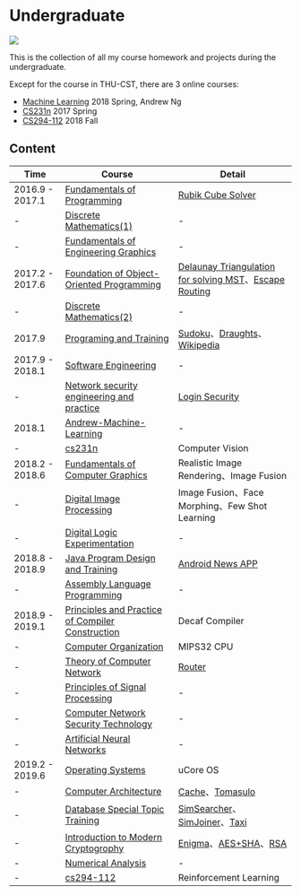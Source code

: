 # Undergraduate

![](https://img.shields.io/github/repo-size/Trinkle23897/Undergraduate.svg?style=flat)

This is the collection of all my course homework and projects during the undergraduate.

Except for the course in THU-CST, there are 3 online courses:

- [Machine Learning](https://zh.coursera.org/learn/machine-learning) 2018 Spring, Andrew Ng
- [CS231n](http://cs231n.stanford.edu/2017/) 2017 Spring
- [CS294-112](http://rail.eecs.berkeley.edu/deeprlcourse/) 2018 Fall

## Content

| Time | Course              | Detail |
| ---- | ----------------------- | ---- |
| 2016.9 - 2017.1 | [Fundamentals of Programming](https://github.com/Trinkle23897/Undergraduate/tree/master/%E7%A8%8B%E5%BA%8F%E8%AE%BE%E8%AE%A1%E5%9F%BA%E7%A1%80) | [Rubik Cube Solver](https://github.com/Trinkle23897/Undergraduate/blob/master/%E7%A8%8B%E5%BA%8F%E8%AE%BE%E8%AE%A1%E5%9F%BA%E7%A1%80/%E5%A4%A7%E4%BD%9C%E4%B8%9A%E6%BA%90%E7%A0%81%E6%8F%90%E4%BA%A4/solve.cpp) |
| - | [Discrete Mathematics(1)](https://github.com/Trinkle23897/Undergraduate/tree/master/%E7%A6%BB%E6%95%A3%E6%95%B0%E5%AD%A6(1)) | - |
| - | [Fundamentals of Engineering Graphics](https://github.com/Trinkle23897/Undergraduate/tree/master/%E5%B7%A5%E7%A8%8B%E5%9B%BE%E5%AD%A6%E5%9F%BA%E7%A1%80) | - |
| 2017.2 - 2017.6 | [Foundation of Object-Oriented Programming](https://github.com/Trinkle23897/Undergraduate/tree/master/%E9%9D%A2%E5%90%91%E5%AF%B9%E8%B1%A1%E7%A8%8B%E5%BA%8F%E8%AE%BE%E8%AE%A1%E5%9F%BA%E7%A1%80) | [Delaunay Triangulation for solving MST](https://github.com/Trinkle23897/Undergraduate/tree/master/%E9%9D%A2%E5%90%91%E5%AF%B9%E8%B1%A1%E7%A8%8B%E5%BA%8F%E8%AE%BE%E8%AE%A1%E5%9F%BA%E7%A1%80/IndividualProject/oop_individual_project_2017)、[Escape Routing](https://github.com/Trinkle23897/Undergraduate/tree/master/%E9%9D%A2%E5%90%91%E5%AF%B9%E8%B1%A1%E7%A8%8B%E5%BA%8F%E8%AE%BE%E8%AE%A1%E5%9F%BA%E7%A1%80/TeamProject) |
| - | [Discrete Mathematics(2)](https://github.com/Trinkle23897/Undergraduate/tree/master/%E7%A6%BB%E6%95%A3%E6%95%B0%E5%AD%A6(2)/) | - |
| 2017.9 | [Programing and Training](https://github.com/Trinkle23897/Undergraduate/tree/master/%E7%A8%8B%E5%BA%8F%E8%AE%BE%E8%AE%A1%E8%AE%AD%E7%BB%83) | [Sudoku](https://github.com/Trinkle23897/sudoku-qt5)、[Draughts](https://github.com/Trinkle23897/draughts-qt5)、[Wikipedia](https://github.com/Trinkle23897/list%5C_of%5C_people) |
| 2017.9 - 2018.1 | [Software Engineering](https://github.com/Trinkle23897/Undergraduate/tree/master/%E8%BD%AF%E4%BB%B6%E5%B7%A5%E7%A8%8B) | - |
| - | [Network security engineering and practice](https://github.com/Trinkle23897/Undergraduate/tree/master/%E7%BD%91%E7%BB%9C%E5%AE%89%E5%85%A8%E5%B7%A5%E7%A8%8B%E4%B8%8E%E5%AE%9E%E8%B7%B5) | [Login Security](https://github.com/Trinkle23897/Undergraduate/tree/master/%E7%BD%91%E7%BB%9C%E5%AE%89%E5%85%A8%E5%B7%A5%E7%A8%8B%E4%B8%8E%E5%AE%9E%E8%B7%B5/%E5%A4%A7%E4%BD%9C%E4%B8%9A%EF%BC%88%E4%BA%8C%E9%80%89%E4%B8%80%EF%BC%89/exp4) |
| 2018.1 | [Andrew-Machine-Learning](https://github.com/Trinkle23897/ml/tree/master/Coursera) | - |
| - | [cs231n](https://github.com/Trinkle23897/ml/tree/master/cs231n) | Computer Vision |
| 2018.2 - 2018.6 | [Fundamentals of Computer Graphics](https://github.com/Trinkle23897/Computational-Graphics-THU-2018) | Realistic Image Rendering、Image Fusion |
| - | [Digital Image Processing](https://github.com/Trinkle23897/dip2018) | Image Fusion、Face Morphing、Few Shot Learning |
| - | [Digital Logic Experimentation](https://github.com/Trinkle23897/Undergraduate/tree/master/%E6%95%B0%E5%AD%97%E9%80%BB%E8%BE%91%E5%AE%9E%E9%AA%8C) | - |
| 2018.8 - 2018.9 | [Java Program Design and Training](https://github.com/Trinkle23897/Undergraduate/tree/master/Java%E7%A8%8B%E5%BA%8F%E8%AE%BE%E8%AE%A1%E4%B8%8E%E8%AE%AD%E7%BB%83) | [Android News APP](https://github.com/Trinkle23897/simple-news-android-app) |
| - | [Assembly Language Programming](https://github.com/Trinkle23897/Undergraduate/tree/master/%E6%B1%87%E7%BC%96%E8%AF%AD%E8%A8%80%E7%A8%8B%E5%BA%8F%E8%AE%BE%E8%AE%A1) | - |
| 2018.9 - 2019.1 | [Principles and Practice of Compiler Construction](https://github.com/Trinkle23897/decaf-complier) | Decaf Compiler |
| - | [Computer Organization](https://github.com/Trinkle23897/mips32-cpu) | MIPS32 CPU |
| - | [Theory of Computer Network](https://github.com/Trinkle23897/Undergraduate/tree/master/%E8%AE%A1%E7%AE%97%E6%9C%BA%E7%BD%91%E7%BB%9C%E5%8E%9F%E7%90%86) | [Router](https://github.com/Trinkle23897/router/) |
| - | [Principles of Signal Processing](https://github.com/Trinkle23897/Undergraduate/tree/master/%E4%BF%A1%E5%8F%B7%E5%A4%84%E7%90%86%E5%8E%9F%E7%90%86) | - |
| - | [Computer Network Security Technology](https://github.com/Trinkle23897/Undergraduate/tree/master/%E8%AE%A1%E7%AE%97%E6%9C%BA%E7%BD%91%E7%BB%9C%E5%AE%89%E5%85%A8%E6%8A%80%E6%9C%AF) | - |
| - | [Artificial Neural Networks](https://github.com/Trinkle23897/Artificial-Neural-Network-THU-2018) | - |
| 2019.2 - 2019.6 | [Operating Systems](https://github.com/Trinkle23897/os2019) | uCore OS |
| - | [Computer Architecture](https://github.com/Trinkle23897/Undergraduate/tree/master/%E8%AE%A1%E7%AE%97%E6%9C%BA%E7%B3%BB%E7%BB%9F%E7%BB%93%E6%9E%84) | [Cache](https://github.com/Trinkle23897/Undergraduate/tree/master/%E8%AE%A1%E7%AE%97%E6%9C%BA%E7%B3%BB%E7%BB%9F%E7%BB%93%E6%9E%84/cache)、[Tomasulo](https://github.com/Trinkle23897/Undergraduate/tree/master/%E8%AE%A1%E7%AE%97%E6%9C%BA%E7%B3%BB%E7%BB%9F%E7%BB%93%E6%9E%84/tomasulo) |
| - | [Database Special Topic Training](https://github.com/Trinkle23897/Undergraduate/tree/master/%E6%95%B0%E6%8D%AE%E5%BA%93%E4%B8%93%E9%A2%98%E8%AE%AD%E7%BB%83) | [SimSearcher](https://github.com/Trinkle23897/Undergraduate/tree/master/%E6%95%B0%E6%8D%AE%E5%BA%93%E4%B8%93%E9%A2%98%E8%AE%AD%E7%BB%83/SimSearcher)、[SimJoiner](https://github.com/Trinkle23897/Undergraduate/tree/master/%E6%95%B0%E6%8D%AE%E5%BA%93%E4%B8%93%E9%A2%98%E8%AE%AD%E7%BB%83/SimJoiner)、[Taxi](https://github.com/Trinkle23897/Undergraduate/tree/master/%E6%95%B0%E6%8D%AE%E5%BA%93%E4%B8%93%E9%A2%98%E8%AE%AD%E7%BB%83/Taxi) |
| - | [Introduction to Modern Cryptogrophy](https://github.com/Trinkle23897/Undergraduate/tree/master/%E7%8E%B0%E4%BB%A3%E5%AF%86%E7%A0%81%E5%AD%A6) | [Enigma](https://github.com/Trinkle23897/Undergraduate/tree/master/%E7%8E%B0%E4%BB%A3%E5%AF%86%E7%A0%81%E5%AD%A6/Enigma)、[AES+SHA](https://github.com/Trinkle23897/Undergraduate/tree/master/%E7%8E%B0%E4%BB%A3%E5%AF%86%E7%A0%81%E5%AD%A6/AES%2BSHA)、[RSA](https://github.com/Trinkle23897/Undergraduate/tree/master/%E7%8E%B0%E4%BB%A3%E5%AF%86%E7%A0%81%E5%AD%A6/RSA) |
| - | [Numerical Analysis](https://github.com/Trinkle23897/Undergraduate/tree/master/%E6%95%B0%E5%80%BC%E5%88%86%E6%9E%90) | - |
| - | [cs294-112](https://github.com/Trinkle23897/CS294-112) | Reinforcement Learning |

